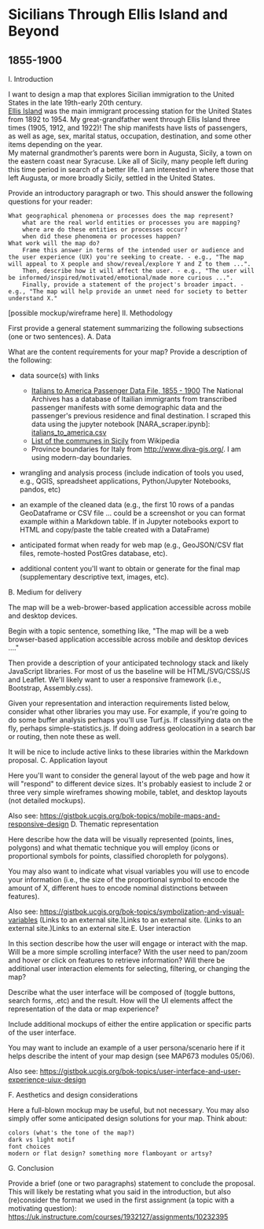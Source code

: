 # Sicilians Through Ellis Island and Beyond  
## 1855-1900

I. Introduction

I want to design a map that explores Sicilian immigration to the United States in the late 19th-early 20th century.   
[Ellis Island](https://www.nps.gov/elis/index.htm) was the main immigrant processing station for the United States from 1892 to 1954. My great-grandfather went through Ellis Island three times (1905, 1912, and 1922)! The ship manifests have lists of passengers, as well as age, sex, marital status, occupation, destination, and some other items depending on the year.  
My maternal grandmother’s parents were born in Augusta, Sicily, a town on the eastern coast near Syracuse. Like all of Sicily, many people left during this time period in search of a better life. I am interested in where those that left Augusta, or more broadly Sicily, settled in the United States. 

Provide an introductory paragraph or two. This should answer the following questions for your reader:

    What geographical phenomena or processes does the map represent?
        what are the real world entities or processes you are mapping?
        where are do these entities or processes occur?
        when did these phenomena or processes happen?
    What work will the map do?
        Frame this answer in terms of the intended user or audience and the user experience (UX) you're seeking to create. - e.g., "The map will appeal to X people and show/reveal/explore Y and Z to them ...".
        Then, describe how it will affect the user. - e.g., "The user will be informed/inspired/motivated/emotional/made more curious ...".
        Finally, provide a statement of the project's broader impact. - e.g., "The map will help provide an unmet need for society to better understand X."

[possible mockup/wireframe here]
II. Methodology

First provide a general statement summarizing the following subsections (one or two sentences).
 A. Data

What are the content requirements for your map? Provide a description of the following:

+ data source(s) with links
    + [Italians to America Passenger Data File, 1855 - 1900](https://aad.archives.gov/aad/series-description.jsp?s=4433&cat=GP44&bc=,sl&col=1002) The National Archives has a database of Itailian immigrants from transcribed passenger manifests with some demographic data and the passenger's previous residence and final destination. I scraped this data using the jupyter notebook [NARA_scraper.ipynb]: [italians_to_america.csv](data/italians_to_america.csv)  
    + [List of the communes in Sicily](https://en.wikipedia.org/wiki/List_of_communes_of_Sicily) from Wikipedia
    + Province boundaries for Italy from http://www.diva-gis.org/. I am using modern-day boundaries.

+ wrangling and analysis process (include indication of tools you used, e.g., QGIS, spreadsheet applications, Python/Jupyter Notebooks, pandos, etc)
+ an example of the cleaned data (e.g., the first 10 rows of a pandas GeoDataframe or CSV file ... could be a screenshot or you can format example within a Markdown table. If in Jupyter notebooks export to HTML and copy/paste the table created with a DataFrame)
+ anticipated format when ready for web map (e.g., GeoJSON/CSV flat files, remote-hosted PostGres database, etc).
+ additional content you'll want to obtain or generate for the final map (supplementary descriptive text, images, etc).

 B. Medium for delivery
 
 The map will be a web-brower-based application accessible across mobile and desktop devices. 

Begin with a topic sentence, something like, "The map will be a web browser-based application accessible across mobile and desktop devices ...."

Then provide a description of your anticipated technology stack and likely JavaScript libraries. For most of us the baseline will be HTML/SVG/CSS/JS and Leaflet. We'll likely want to user a responsive framework (i.e., Bootstrap, Assembly.css).

Given your representation and interaction requirements listed below, consider what other libraries you may use. For example, if you're going to do some buffer analysis perhaps you'll use Turf.js. If classifying data on the fly, perhaps simple-statistics.js. If doing address geolocation in a search bar or routing, then note these as well.

It will be nice to include active links to these libraries within the Markdown proposal.
 C. Application layout

Here you'll want to consider the general layout of the web page and how it will "respond" to different device sizes. It's probably easiest to include 2 or three very simple wireframes showing mobile, tablet, and desktop layouts (not detailed mockups).

Also see: https://gistbok.ucgis.org/bok-topics/mobile-maps-and-responsive-design 
 D. Thematic representation

Here describe how the data will be visually represented (points, lines, polygons) and what thematic technique you will employ (icons or proportional symbols for points, classified choropleth for polygons).

You may also want to indicate what visual variables you will use to encode your information (i.e., the size of the proportional symbol to encode the amount of X, different hues to encode nominal distinctions between features).

Also see: https://gistbok.ucgis.org/bok-topics/symbolization-and-visual-variables (Links to an external site.)Links to an external site.
 (Links to an external site.)Links to an external site.E. User interaction

In this section describe how the user will engage or interact with the map. Will be a more simple scrolling interface? With the user need to pan/zoom and hover or click on features to retrieve information? Will there be additional user interaction elements for selecting, filtering, or changing the map?

Describe what the user interface will be composed of (toggle buttons, search forms, .etc) and the result. How will the UI elements affect the representation of the data or map experience?

Include additional mockups of either the entire application or specific parts of the user interface.

You may want to include an example of a user persona/scenario here if it helps describe the intent of your map design (see MAP673 modules 05/06).

Also see: https://gistbok.ucgis.org/bok-topics/user-interface-and-user-experience-uiux-design

F. Aesthetics and design considerations

Here a full-blown mockup may be useful, but not necessary. You may also simply offer some anticipated design solutions for your map. Think about:

    colors (what's the tone of the map?)
    dark vs light motif
    font choices
    modern or flat design? something more flamboyant or artsy?

G. Conclusion

Provide a brief (one or two paragraphs) statement to conclude the proposal. This will likely be restating what you said in the introduction, but also (re)consider the format we used in the first assignment (a topic with a motivating question): https://uk.instructure.com/courses/1932127/assignments/10232395
